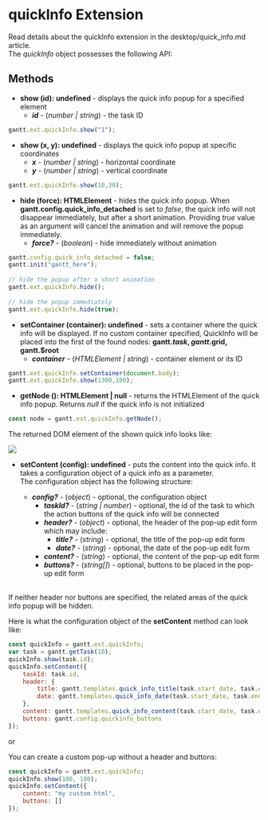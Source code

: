 quickInfo Extension
=======================

Read details about the quickInfo extension in the desktop/quick_info.md article.<br>
The *quickInfo* object possesses the following API:

Methods
----------------

- <span class=submethod>**show (id): undefined**</span> - displays the quick info popup for a specified element
	- **_id_** - (*number | string*) - the task ID
 
~~~js
gantt.ext.quickInfo.show("1");
~~~

- <span class=submethod>**show (x, y): undefined**</span>  - displays the quick info popup at specific coordinates
	- **_x_** - (*number | string*) - horizontal coordinate
	- **_y_** - (*number | string*) - vertical coordinate

~~~js
gantt.ext.quickInfo.show(10,30);
~~~

- <span class=submethod>**hide (force): HTMLElement**</span> - hides the quick info popup. When **gantt.config.quick_info_detached** is set to *false*, the quick info will not disappear immediately, but after a short animation. Providing *true* value as an argument will cancel the animation and will remove the popup immediately.
	- **_force?_** - (*boolean*) - hide immediately without animation


~~~js
gantt.config.quick_info_detached = false;
gantt.init("gantt_here");
 
// hide the popup after a short animation
gantt.ext.quickInfo.hide();
 
// hide the popup immediately
gantt.ext.quickInfo.hide(true);
~~~

- <span class=submethod>**setContainer (container): undefined**</span> - sets a container where the quick info will be displayed. If no custom container specified, QuickInfo will be placed into the first of the found nodes: **gantt.$task, gantt.$grid, gantt.$root**
	- **_container_** - (*HTMLElement | string*) - container element or its ID

~~~js
gantt.ext.quickInfo.setContainer(document.body);
gantt.ext.quickInfo.show(1300,100);

~~~

- <span class=submethod>**getNode (): HTMLElement | null**</span> - returns the HTMLElement of the quick info popup. Returns *null* if the quick info is not initialized

~~~js
const node = gantt.ext.quickInfo.getNode();
~~~

The returned DOM element of the shown quick info looks like:

<img src="desktop/quick_node.png">

- <span class=submethod>**setContent (config): undefined**</span> - puts the content into the quick info. It takes a configuration object of a quick info as a parameter. <br>
The configuration object has the following structure:

    - **_config?_** - (*object*) - optional, the configuration object
        - **_taskId?_** - (*string | number*) - optional, the id of the task to which the action buttons of the quick info will be connected
        - **_header?_** - (*object*) - optional, the header of the pop-up edit form which may include:
            - **_title?_** - (*string*) - optional, the title of the pop-up edit form
            - **_date?_** - (*string*) - optional, the date of the pop-up edit form
        - **_content?_** - (*string*) - optional, the content of the pop-up edit form
        - **_buttons?_** - (*string[]*) - optional, buttons to be placed in the pop-up edit form
    <br>
If neither header nor buttons are specified, the related areas of the quick info popup will be hidden.

Here is what the configuration object of the **setContent** method can look like:

~~~js
const quickInfo = gantt.ext.quickInfo;
var task = gantt.getTask(10);
quickInfo.show(task.id);
quickInfo.setContent({
    taskId: task.id,
	header: {
		title: gantt.templates.quick_info_title(task.start_date, task.end_date, task),
		date: gantt.templates.quick_info_date(task.start_date, task.end_date, task)
	},
	content: gantt.templates.quick_info_content(task.start_date, task.end_date, task),
	buttons: gantt.config.quickinfo_buttons
});
~~~

or

You can create a custom pop-up without a header and buttons:

~~~js
const quickInfo = gantt.ext.quickInfo;
quickInfo.show(100, 100);
quickInfo.setContent({
    content: "my custom html",
    buttons: []
});
~~~